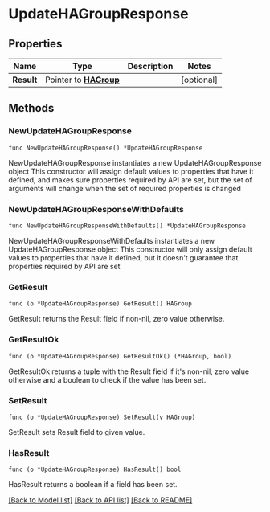 # UpdateHAGroupResponse

## Properties

Name | Type | Description | Notes
------------ | ------------- | ------------- | -------------
**Result** | Pointer to [**HAGroup**](HAGroup.md) |  | [optional] 

## Methods

### NewUpdateHAGroupResponse

`func NewUpdateHAGroupResponse() *UpdateHAGroupResponse`

NewUpdateHAGroupResponse instantiates a new UpdateHAGroupResponse object
This constructor will assign default values to properties that have it defined,
and makes sure properties required by API are set, but the set of arguments
will change when the set of required properties is changed

### NewUpdateHAGroupResponseWithDefaults

`func NewUpdateHAGroupResponseWithDefaults() *UpdateHAGroupResponse`

NewUpdateHAGroupResponseWithDefaults instantiates a new UpdateHAGroupResponse object
This constructor will only assign default values to properties that have it defined,
but it doesn't guarantee that properties required by API are set

### GetResult

`func (o *UpdateHAGroupResponse) GetResult() HAGroup`

GetResult returns the Result field if non-nil, zero value otherwise.

### GetResultOk

`func (o *UpdateHAGroupResponse) GetResultOk() (*HAGroup, bool)`

GetResultOk returns a tuple with the Result field if it's non-nil, zero value otherwise
and a boolean to check if the value has been set.

### SetResult

`func (o *UpdateHAGroupResponse) SetResult(v HAGroup)`

SetResult sets Result field to given value.

### HasResult

`func (o *UpdateHAGroupResponse) HasResult() bool`

HasResult returns a boolean if a field has been set.


[[Back to Model list]](../README.md#documentation-for-models) [[Back to API list]](../README.md#documentation-for-api-endpoints) [[Back to README]](../README.md)


